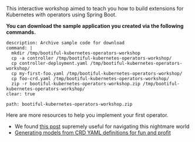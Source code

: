 This interactive workshop aimed to teach you how to build extensions for Kubernetes with operators using Spring Boot.

**You can download the sample application you created via the following commands.**

```terminal:execute
description: Archive sample code for download
command: |
  mkdir /tmp/bootiful-kubernetes-operators-workshop
  cp -a controller /tmp/bootiful-kubernetes-operators-workshop/
  cp controller-deployment.yaml /tmp/bootiful-kubernetes-operators-workshop/
  cp my-first-foo.yaml /tmp/bootiful-kubernetes-operators-workshop/
  cp foo-crd.yaml /tmp/bootiful-kubernetes-operators-workshop/
  zip -r bootiful-kubernetes-operators-workshop.zip /tmp/bootiful-kubernetes-operators-workshop/
clear: true
```
```files:download-file
path: bootiful-kubernetes-operators-workshop.zip
```

Here are more resources to help you implement your first operator. 
- We found [this post](https://lairdnelson.wordpress.com/2018/01/07/understanding-kubernetes-tools-cache-package-part-3/) supremely useful for navigating this nightmare world
- [Generating models from CRD YAML definitions for fun and profit](https://github.com/kubernetes-client/java/blob/master/docs/generate-model-from-third-party-resources.md)
